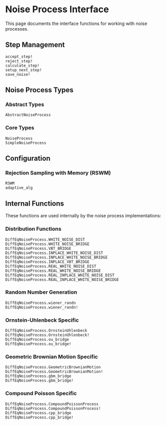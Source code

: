 # Noise Process Interface

This page documents the interface functions for working with noise processes.

## Step Management

```@docs
accept_step!
reject_step!
calculate_step!
setup_next_step!
save_noise!
```

## Noise Process Types

### Abstract Types

```@docs
AbstractNoiseProcess
```

### Core Types

```@docs
NoiseProcess
SimpleNoiseProcess
```

## Configuration

### Rejection Sampling with Memory (RSWM)

```@docs
RSWM
adaptive_alg
```

## Internal Functions

These functions are used internally by the noise process implementations:

### Distribution Functions

```@docs
DiffEqNoiseProcess.WHITE_NOISE_DIST
DiffEqNoiseProcess.WHITE_NOISE_BRIDGE
DiffEqNoiseProcess.VBT_BRIDGE
DiffEqNoiseProcess.INPLACE_WHITE_NOISE_DIST
DiffEqNoiseProcess.INPLACE_WHITE_NOISE_BRIDGE
DiffEqNoiseProcess.INPLACE_VBT_BRIDGE
DiffEqNoiseProcess.REAL_WHITE_NOISE_DIST
DiffEqNoiseProcess.REAL_WHITE_NOISE_BRIDGE
DiffEqNoiseProcess.REAL_INPLACE_WHITE_NOISE_DIST
DiffEqNoiseProcess.REAL_INPLACE_WHITE_NOISE_BRIDGE
```

### Random Number Generation

```@docs
DiffEqNoiseProcess.wiener_randn
DiffEqNoiseProcess.wiener_randn!
```

### Ornstein-Uhlenbeck Specific

```@docs
DiffEqNoiseProcess.OrnsteinUhlenbeck
DiffEqNoiseProcess.OrnsteinUhlenbeck!
DiffEqNoiseProcess.ou_bridge
DiffEqNoiseProcess.ou_bridge!
```

### Geometric Brownian Motion Specific

```@docs
DiffEqNoiseProcess.GeometricBrownianMotion
DiffEqNoiseProcess.GeometricBrownianMotion!
DiffEqNoiseProcess.gbm_bridge
DiffEqNoiseProcess.gbm_bridge!
```

### Compound Poisson Specific

```@docs
DiffEqNoiseProcess.CompoundPoissonProcess
DiffEqNoiseProcess.CompoundPoissonProcess!
DiffEqNoiseProcess.cpp_bridge
DiffEqNoiseProcess.cpp_bridge!
```